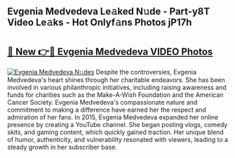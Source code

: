 ## Evgenia Medvedeva Le𝚊ked N𝚞de - Part-y8T Video Le𝚊ks - Hot Onlyf𝚊ns Photos jP17h

# <h2><a href="http://ab26949.deff.icu/?id=Evgenia+Medvedeva">🔗 New 👉🔴 Evgenia Medvedeva VIDEO Photos</a></h2>

[![Evgenia Medvedeva N𝚞des](https://i.imgur.com/rIISA9y.gif)](http://ab26949.deff.icu/?id=Evgenia+Medvedeva)
Despite the controversies, Evgenia Medvedeva's heart shines through her charitable endeavors. She has been involved in various philanthropic initiatives, including raising awareness and funds for charities such as the Make-A-Wish Foundation and the American Cancer Society. Evgenia Medvedeva's compassionate nature and commitment to making a difference have earned her the respect and admiration of her fans. In 2015, Evgenia Medvedeva expanded her online presence by creating a YouTube channel. She began posting vlogs, comedy skits, and gaming content, which quickly gained traction. Her unique blend of humor, authenticity, and vulnerability resonated with viewers, leading to a steady growth in her subscriber base.
